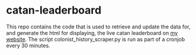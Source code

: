 # catan-leaderboard

This repo contains the code that is used to retrieve and update the data for, and generate the html for displaying, the live catan leaderboard on [my website](https://jadshaheen.com/catan). The script colonist_history_scraper.py is run as part of a cronjob every 30 minutes.
